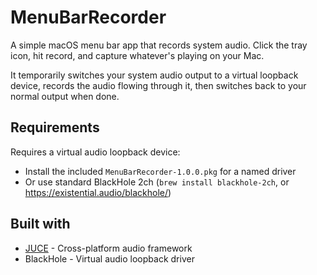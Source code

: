 # MenuBarRecorder

A simple macOS menu bar app that records system audio. Click the tray icon, hit record, and capture whatever's playing on your Mac.

It temporarily switches your system audio output to a virtual loopback device, records the audio flowing through it, then switches back to your normal output when done.


## Requirements

Requires a virtual audio loopback device:
- Install the included `MenuBarRecorder-1.0.0.pkg` for a named driver
- Or use standard BlackHole 2ch (`brew install blackhole-2ch`, or https://existential.audio/blackhole/)

## Built with
- [JUCE](https://juce.com) - Cross-platform audio framework
- BlackHole - Virtual audio loopback driver